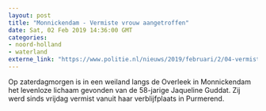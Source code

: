 ```yaml
---
layout: post
title: "Monnickendam - Vermiste vrouw aangetroffen"
date: Sat, 02 Feb 2019 14:36:00 GMT
categories: 
- noord-holland 
- waterland 
externe_link: "https://www.politie.nl/nieuws/2019/februari/2/04-vermiste-vrouw-aangetroffen.html"
---
```


Op zaterdagmorgen is in een weiland langs de Overleek in Monnickendam het levenloze lichaam gevonden van de 58-jarige Jaqueline Guddat. Zij werd sinds vrijdag vermist vanuit haar verblijfplaats in Purmerend.
